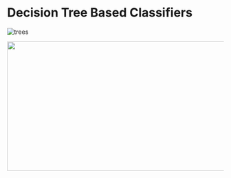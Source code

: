 # Decision Tree Based Classifiers

![trees](https://user-images.githubusercontent.com/67468718/105844914-d0529580-5f8e-11eb-85c4-99f03e4bb454.JPG)
<p align="center">
  <img width="800" height="300" src="https://user-images.githubusercontent.com/67468718/105844914-d0529580-5f8e-11eb-85c4-99f03e4bb454.JPG">
</p>

